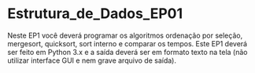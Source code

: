 # Estrutura_de_Dados_EP01
 Neste EP1 você deverá programar os algoritmos ordenação por seleção, mergesort, quicksort, sort interno e comparar os tempos. Este EP1 deverá ser feito em Python 3.x e a saída deverá ser em formato texto na tela (não utilizar interface GUI e nem grave arquivo de saída).

